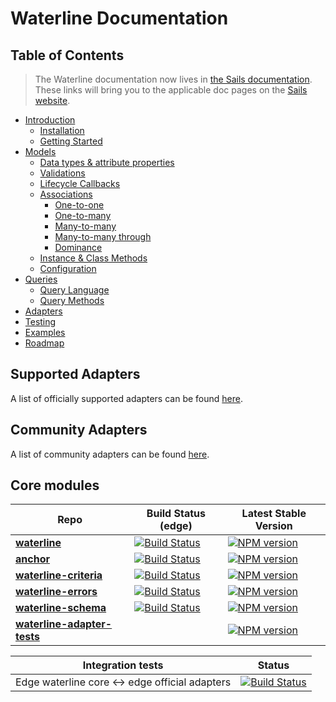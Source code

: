 # Waterline Documentation

## Table of Contents

> The Waterline documentation now lives in [the Sails documentation](http://sailsjs.com/docs/concepts/models-and-orm/). These links will bring you to the applicable doc pages on the [Sails website](http://sailsjs.com).

* [Introduction](http://sailsjs.com/docs/concepts/models-and-orm/standalone-waterline-usage)
  * [Installation](http://sailsjs.com/docs/concepts/models-and-orm/standalone-waterline-usage)
  * [Getting Started](http://sailsjs.com/docs/concepts/models-and-orm/standalone-waterline-usage)
* [Models](http://sailsjs.com/docs/concepts/models-and-orm/models)
  * [Data types & attribute properties](http://sailsjs.com/docs/concepts/models-and-orm/attributes)
  * [Validations](http://sailsjs.com/docs/concepts/models-and-orm/validations)
  * [Lifecycle Callbacks](http://sailsjs.com/docs/concepts/models-and-orm/lifecycle-callbacks)
  * [Associations](http://sailsjs.com/docs/concepts/models-and-orm/associations)
    - [One-to-one](http://sailsjs.com/docs/concepts/models-and-orm/associations/one-to-one)
    - [One-to-many](http://sailsjs.com/docs/concepts/models-and-orm/associations/one-to-many)
    - [Many-to-many](http://sailsjs.com/docs/concepts/models-and-orm/associations/many-to-many)
    - [Many-to-many through](http://sailsjs.com/docs/concepts/models-and-orm/associations/through-associations)
    - [Dominance](http://sailsjs.com/docs/concepts/models-and-orm/associations/dominance)
  * [Instance & Class Methods](models/instance-class-methods.md)
  * [Configuration](http://sailsjs.com/docs/concepts/models-and-orm/model-settings)
* [Queries](http://sailsjs.com/docs/concepts/models-and-orm/queries)
  * [Query Language](http://sailsjs.com/docs/concepts/models-and-orm/query-language)
  * [Query Methods](queries/query-methods.md)
* [Adapters](adapters/adapters.md)
* [Testing](http://sailsjs.com/docs/concepts/testing)
* [Examples](http://sailsjs.com/docs/concepts/models-and-orm/)
* [Roadmap](ROADMAP.md)

## Supported Adapters

A list of officially supported adapters can be found [here](http://sailsjs.com/docs/concepts/extending-sails/adapters/available-adapters#?officially-supported-database-adapters).

<!-- |    Name                                                                         | Maintainer                                   | Build Status (edge)                                                                                                                         | Latest Stable Version                                                                                     |
|---------------------------------------------------------------------------------|----------------------------------------------|---------------------------------------------------------------------------------------------------------------------------------------------|-----------------------------------------------------------------------------------------------------------|
| [Sails-PostgreSQL](https://github.com/balderdashy/sails-postgresql)             | [balderdash](https://github.com/balderdashy) | [![Build Status](https://travis-ci.org/balderdashy/sails-postgresql.svg?branch=master)](https://travis-ci.org/balderdashy/sails-postgresql) | [![npm version](https://badge.fury.io/js/sails-postgresql.svg)](http://badge.fury.io/js/sails-postgresql) |
| [Sails-MySQL](https://github.com/balderdashy/sails-mysql)                       | [balderdash](https://github.com/balderdashy) | [![Build Status](https://travis-ci.org/balderdashy/sails-mysql.svg?branch=master)](https://travis-ci.org/balderdashy/sails-mysql)           | [![npm version](https://badge.fury.io/js/sails-mysql.svg)](http://badge.fury.io/js/sails-mysql)           |
| [Sails-MongoDB](https://github.com/balderdashy/sails-mongo)                     | [balderdash](https://github.com/balderdashy) | [![Build Status](https://travis-ci.org/balderdashy/sails-mongo.svg?branch=master)](https://travis-ci.org/balderdashy/sails-mongo)           | [![npm version](https://badge.fury.io/js/sails-mongo.svg)](http://badge.fury.io/js/sails-mongo)           |
| [Sails-Redis](https://github.com/balderdashy/sails-redis)                       | [balderdash](https://github.com/balderdashy) | [![Build Status](https://travis-ci.org/balderdashy/sails-redis.svg?branch=master)](https://travis-ci.org/balderdashy/sails-redis)           | [![npm version](https://badge.fury.io/js/sails-redis.svg)](http://badge.fury.io/js/sails-redis) 
| [Sails-Disk](https://github.com/balderdashy/sails-disk)                         | [balderdash](https://github.com/balderdashy) | [![Build Status](https://travis-ci.org/balderdashy/sails-disk.svg?branch=master)](https://travis-ci.org/balderdashy/sails-disk)             | [![npm version](https://badge.fury.io/js/sails-disk.svg)](http://badge.fury.io/js/sails-disk) 
| [Sails-Memory](https://github.com/balderdashy/sails-memory)                     | [balderdash](https://github.com/balderdashy) | [![Build Status](https://travis-ci.org/balderdashy/sails-memory.svg?branch=master)](https://travis-ci.org/balderdashy/sails-memory)         | [![npm version](https://badge.fury.io/js/sails-memory.svg)](http://badge.fury.io/js/sails-memory) 
 -->
## Community Adapters

A list of community adapters can be found [here](http://sailsjs.com/docs/concepts/extending-sails/adapters/available-adapters#?community-supported-database-adapters).


## Core modules

| Repo          |  Build Status (edge)                  |  Latest Stable Version   |
|---------------|---------------------------------------|--------------------------|
| [**waterline**](http://github.com/balderdashy/waterline) | [![Build Status](https://travis-ci.org/balderdashy/waterline.svg?branch=master)](https://travis-ci.org/balderdashy/waterline) | [![NPM version](https://badge.fury.io/js/waterline.svg)](http://badge.fury.io/js/waterline) |
| [**anchor**](http://github.com/sailsjs/anchor) | [![Build Status](https://travis-ci.org/sailsjs/anchor.svg?branch=master)](https://travis-ci.org/sailsjs/anchor) | [![NPM version](https://badge.fury.io/js/anchor.svg)](http://badge.fury.io/js/anchor) |
| [**waterline-criteria**](http://github.com/balderdashy/waterline-criteria) | [![Build Status](https://travis-ci.org/balderdashy/waterline-criteria.svg?branch=master)](https://travis-ci.org/balderdashy/waterline-criteria) | [![NPM version](https://badge.fury.io/js/waterline-criteria.svg)](http://badge.fury.io/js/waterline-criteria) |
| [**waterline-errors**](http://github.com/vanetix/waterline-errors) | [![Build Status](https://travis-ci.org/vanetix/waterline-errors.svg?branch=master)](https://travis-ci.org/vanetix/waterline-errors) | [![NPM version](https://badge.fury.io/js/waterline-errors.svg)](http://badge.fury.io/js/waterline-errors) |
| [**waterline-schema**](http://github.com/balderdashy/waterline-schema) | [![Build Status](https://travis-ci.org/balderdashy/waterline-schema.svg?branch=master)](https://travis-ci.org/balderdashy/waterline-schema) | [![NPM version](https://badge.fury.io/js/waterline-schema.svg)](http://badge.fury.io/js/waterline-schema) |
| [**waterline-adapter-tests**](http://github.com/balderdashy/waterline-adapter-tests) |  | [![NPM version](https://badge.fury.io/js/waterline-adapter-tests.svg)](http://badge.fury.io/js/waterline-adapter-tests) |

| Integration tests | Status |
|-------------------|--------|
| Edge waterline core <-> edge official adapters | [![Build Status](https://travis-ci.org/balderdashy/waterline-adapter-tests.svg?branch=master)](https://travis-ci.org/balderdashy/waterline-adapter-tests) |


